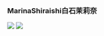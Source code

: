 ### MarinaShiraishi白石茉莉奈
![](https://img3.doubanio.com/view/photo/l/public/p2257421006.webp)
![](https://img1.doubanio.com/view/photo/l/public/p2257419568.webp)
